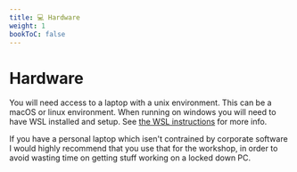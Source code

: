 ```yaml
---
title: 💻 Hardware
weight: 1
bookToC: false
---
```


# Hardware

You will need access to a laptop with a unix environment. This can be a macOS
or linux environment. When running on windows you will need to have WSL
installed and setup. See [the WSL instructions](./wsl) for more info.

If you have a personal laptop which isen't contrained by corporate software I
would highly recommend that you use that for the workshop, in order to avoid
wasting time on getting stuff working on a locked down PC.

